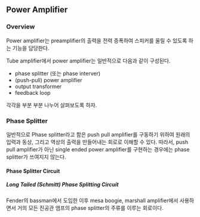 ## Power Amplifier

### Overview

Power amplifier는 preamplifier의 출력을 전력 증폭하여 스피커를 울릴 수 있도록 하는 기능을 담당한다.

Tube amplifier에서 power amplifier는 일반적으로 다음과 같이 구성된다.

* phase splitter (또는 phase interver)
* (push-pull) power amplifier
* output transformer
* feedback loop

각각을 부분 부분 나누어 살펴보도록 하자.

### Phase Splitter

일반적으로 Phase splitter라고 함은 push pull amplifier를 구동하기 위하여 원래의 입력과 동상, 그리고 역상의 출력을 만들어내는 회로로 이해할 수 있다. 따라서, push pull amplifier가 아닌 single ended power amplifier를 구현하는 경우에는 phase splitter가 쓰여지지 않는다.

#### Phase Splitter Circuit

##### Long Tailed (Schmitt) Phase Splitting Circuit

Fender의 bassman에서 도입한 이후 mesa boogie, marshall amplifier에서 사용하면서 거의 모든 진공관 앰프의 phase splitter의 주류를 이루는 회로이다.


